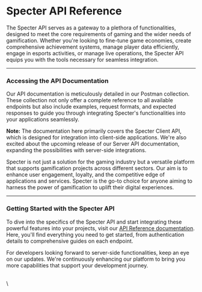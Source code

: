 # Specter API Reference

The Specter API serves as a gateway to a plethora of functionalities, designed to meet the core requirements of gaming and the wider needs of gamification. Whether you're looking to fine-tune game economies, create comprehensive achievement systems, manage player data efficiently, engage in esports activities, or manage live operations, the Specter API equips you with the tools necessary for seamless integration.

***

### **Accessing the API Documentation**

Our API documentation is meticulously detailed in our Postman collection. These collection not only offer a complete reference to all available endpoints but also include examples, request formats, and expected responses to guide you through integrating Specter's functionalities into your applications seamlessly.

**Note:** The documentation here primarily covers the Specter Client API, which is designed for integration into client-side applications. We're also excited about the upcoming release of our Server API documentation, expanding the possibilities with server-side integrations.

Specter is not just a solution for the gaming industry but a versatile platform that supports gamification projects across different sectors. Our aim is to enhance user engagement, loyalty, and the competitive edge of applications and services. Specter is the go-to choice for anyone aiming to harness the power of gamification to uplift their digital experiences.

***

### **Getting Started with the Specter API**

To dive into the specifics of the Specter API and start integrating these powerful features into your projects, visit our [API Reference documentation](https://doc.specterapp.xyz). Here, you'll find everything you need to get started, from authentication details to comprehensive guides on each endpoint.

For developers looking forward to server-side functionalities, keep an eye on our updates. We're continuously enhancing our platform to bring you more capabilities that support your development journey.

\
\
